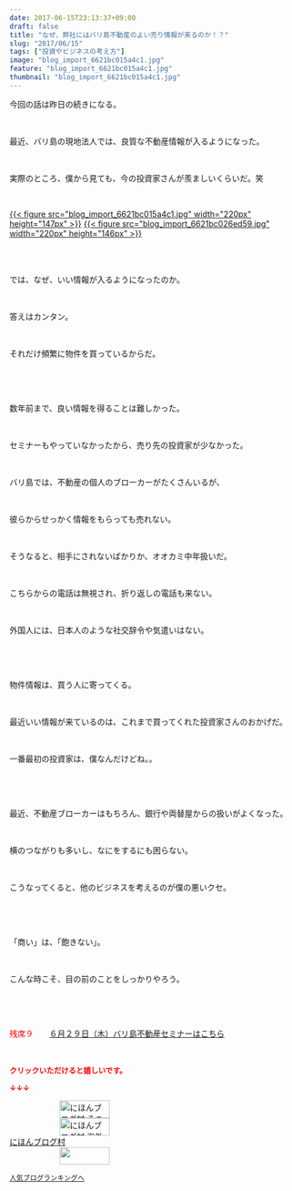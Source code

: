 ```yaml
---
date: 2017-06-15T23:13:37+09:00
draft: false
title: "なぜ、弊社にはバリ島不動産のよい売り情報が来るのか！？"
slug: "2017/06/15"
tags: ["投資やビジネスの考え方"]
image: "blog_import_6621bc015a4c1.jpg"
feature: "blog_import_6621bc015a4c1.jpg"
thumbnail: "blog_import_6621bc015a4c1.jpg"
---
```

<p>今回の話は昨日の続きになる。</p><p> </p><p>最近、バリ島の現地法人では、良質な不動産情報が入るようになった。</p><p> </p><p>実際のところ、僕から見ても、今の投資家さんが羨ましいくらいだ。笑</p><p> </p><p><a href="blog_import_6621bc015a4c1.jpg">{{< figure src="blog_import_6621bc015a4c1.jpg" width="220px" height="147px" >}}</a> <a href="blog_import_6621bc026ed59.jpg">{{< figure src="blog_import_6621bc026ed59.jpg" width="220px" height="146px" >}}</a></p><p> </p><p><br/>では、なぜ、いい情報が入るようになったのか。</p><p> </p><p>答えはカンタン。</p><p> </p><p>それだけ頻繁に物件を買っているからだ。</p><p> </p><p> </p><p>数年前まで、良い情報を得ることは難しかった。</p><p> </p><p>セミナーもやっていなかったから、売り先の投資家が少なかった。</p><p> </p><p>バリ島では、不動産の個人のブローカーがたくさんいるが、</p><p> </p><p>彼らからせっかく情報をもらっても売れない。</p><p> </p><p>そうなると、相手にされないばかりか、オオカミ中年扱いだ。</p><p> </p><p>こちらからの電話は無視され、折り返しの電話も来ない。</p><p> </p><p>外国人には、日本人のような社交辞令や気遣いはない。</p><p> </p><p> </p><p>物件情報は、買う人に寄ってくる。</p><p> </p><p>最近いい情報が来ているのは、これまで買ってくれた投資家さんのおかげだ。</p><p> </p><p>一番最初の投資家は、僕なんだけどね。。</p><p> </p><p> </p><p>最近、不動産ブローカーはもちろん、銀行や両替屋からの扱いがよくなった。</p><p> </p><p>横のつながりも多いし、なにをするにも困らない。</p><p> </p><p>こうなってくると、他のビジネスを考えるのが僕の悪いクセ。</p><p> </p><p> </p><p>「商い」は、「飽きない」。</p><p> </p><p>こんな時こそ、目の前のことをしっかりやろう。</p><p> </p><p> </p><p><span style="color: rgb(255, 0, 0);">残席９</span>　　<a href="entry-12281115043.html" target="_blank">６月２９日（木）バリ島不動産セミナーはこちら</a></p><p> </p><p><font color="#ff0000" size="2"><strong>クリックいただけると嬉しいです。</strong></font></p><p><font color="#ff0000" size="2"><strong>↓↓↓</strong></font></p><p><a href="ranking.html?p_cid=01260127" id="&amp;blogmura_banner" target="_blank"><img alt="にほんブログ村 その他生活ブログ 不動産投資へ" border="0" height="31" src="data:image/svg+xml;charset=utf-8,%3Csvg%20xmlns%3D%22http%3A%2F%2Fwww.w3.org%2F2000%2Fsvg%22%20title%3D%22Placeholder%20for%20Images%22%20role%3D%22presentation%22%20viewBox%3D%220%200%2088%2031%22%20%2F%3E" width="88" data-src="//life.blogmura.com/hudousantoushi/img/hudousantoushi88_31.gif" style="aspect-ratio: auto 88 / 31;"/><noscript><img alt="にほんブログ村 その他生活ブログ 不動産投資へ" border="0" height="31" src="//life.blogmura.com/hudousantoushi/img/hudousantoushi88_31.gif" width="88"></noscript></a><br/><a href="ranking.html?p_cid=01260127" target="_blank"><img alt="にほんブログ村 海外生活ブログ バリ島情報へ" border="0" height="31" src="data:image/svg+xml;charset=utf-8,%3Csvg%20xmlns%3D%22http%3A%2F%2Fwww.w3.org%2F2000%2Fsvg%22%20title%3D%22Placeholder%20for%20Images%22%20role%3D%22presentation%22%20viewBox%3D%220%200%2088%2031%22%20%2F%3E" width="88" data-src="https://img-proxy.blog-video.jp/images?url=http%3A%2F%2Foverseas.blogmura.com%2Fbali%2Fimg%2Fbali88_31.gif" style="aspect-ratio: auto 88 / 31;"/><noscript><img alt="にほんブログ村 海外生活ブログ バリ島情報へ" border="0" height="31" src="https://img-proxy.blog-video.jp/images?url=http%3A%2F%2Foverseas.blogmura.com%2Fbali%2Fimg%2Fbali88_31.gif" width="88"></noscript></a><br/><a href="ranking.html?p_cid=01260127" target="_blank">にほんブログ村</a><br/><a href="link.php?1804582" title="人気ブログランキングへ"><img border="0" height="31" src="data:image/svg+xml;charset=utf-8,%3Csvg%20xmlns%3D%22http%3A%2F%2Fwww.w3.org%2F2000%2Fsvg%22%20title%3D%22Placeholder%20for%20Images%22%20role%3D%22presentation%22%20viewBox%3D%220%200%2088%2031%22%20%2F%3E" width="88" data-src="https://blog.with2.net/img/banner/banner_22.gif" style="aspect-ratio: auto 88 / 31;"/><noscript><img border="0" height="31" src="https://blog.with2.net/img/banner/banner_22.gif" width="88"></noscript></a></p><p><a href="link.php?1804582" style="font-size: 12px;">人気ブログランキングへ</a></p>

